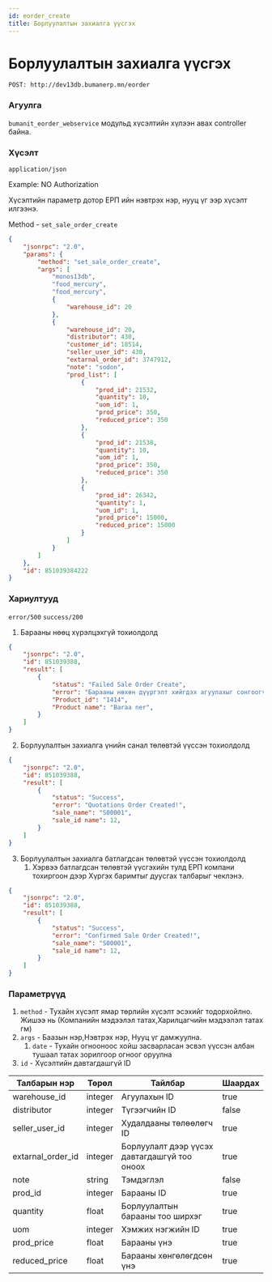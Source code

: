 ```yaml
---
id: eorder_create
title: Борлуулалтын захиалга үүсгэх
---
```

# Борлуулалтын захиалга үүсгэх

`POST: http://dev13db.bumanerp.mn/eorder` 

### Агуулга

`bumanit_eorder_webservice` модульд хүсэлтийн хүлээн авах controller байна.

### Хүсэлт
`application/json`

Example: NO Authorization

Хүсэлтийн параметр дотор ЕРП ийн нэвтрэх нэр, нууц үг ээр хүсэлт илгээнэ.

Method - `set_sale_order_create`

```json
{
	"jsonrpc": "2.0",
	"params": {
		"method": "set_sale_order_create",
		"args": [
			"monos13db",
			"food_mercury",
			"food_mercury",
			{
				"warehouse_id": 20
			},
			{
				"warehouse_id": 20,
				"distributor": 430,
				"customer_id": 18514,
				"seller_user_id": 430,
				"extarnal_order_id": 3747912,
				"note": "sodon",
				"prod_list": [
					{
						"prod_id": 21532,
						"quantity": 10,
						"uom_id": 1,
						"prod_price": 350,
						"reduced_price": 350
					},
					{
						"prod_id": 21538,
						"quantity": 10,
						"uom_id": 1,
						"prod_price": 350,
						"reduced_price": 350
					},
					{
						"prod_id": 26342,
						"quantity": 1,
						"uom_id": 1,
						"prod_price": 15000,
						"reduced_price": 15000
					}
				]
			}
		]
	},
	"id": 851039384222
}​
```


### Хариултууд

`error/500`
`success/200`

1. Барааны нөөц хүрэлцэхгүй тохиолдолд
```json
{
	"jsonrpc": "2.0",
	"id": 851039388,
	"result": [
		{
			"status": "Failed Sale Order Create",
			"error": "Барааны нөхөн дүүргэлт хийгдэх агуулахыг сонгоогүй байна! : ",
			"Product_id": "1414",
			"Product name": "Baraa ner",
		}
	]
}
```
2. Борлуулалтын захиалга үнийн санал төлөвтэй үүссэн тохиолдолд

```json
{
	"jsonrpc": "2.0",
	"id": 851039388,
	"result": [
		{
			"status": "Success",
			"error": "Quotations Order Created!",
			"sale_name": "S00001",
			"sale_id name": 12,
		}
	]
}
```

3. Борлуулалтын захиалга батлагдсан төлөвтэй үүссэн тохиолдолд
   1. Хэрвээ батлагдсан төлөвтэй үүсгэхийн тулд ЕРП компани тохиргоон дээр Хүргэх баримтыг дуусгах талбарыг чеклэнэ.

```json
{
	"jsonrpc": "2.0",
	"id": 851039388,
	"result": [
		{
			"status": "Success",
			"error": "Confirmed Sale Order Created!",
			"sale_name": "S00001",
			"sale_id name": 12,
		}
	]
}
```
### Параметрүүд
  1.  `method` - Тухайн хүсэлт ямар төрлийн хүсэлт эсэхийг тодорхойлно. Жишээ нь (Компанийн мэдээлэл татах,Харилцагчийн мэдээлэл татах гм)
  2.  `args` - Баазын нэр,Нэвтрэх нэр, Нууц үг дамжуулна.
      1.  `date` - Тухайн огнооноос хойш засварласан эсвэл үүссэн албан тушаал татах зорилгоор огноог оруулна
  3.  `id` - Хүсэлтийн давтагдашгүй ID


 <Tabs>
              <TabItem  default>
                <table>
                  <thead>
                    <tr>
                      <th>Талбарын нэр</th>
                      <th>Төрөл</th>
                      <th>Тайлбар</th>
                      <th>Шаардах</th>
                    </tr>
                  </thead>
                  <tbody>
                    <tr>
                      <td>warehouse_id</td>
                      <td>integer</td>
                      <td>Агуулахын ID</td>
                      <td>true</td>
                    </tr>
                      <tr>
                      <td>distributor</td>
                      <td>integer</td>
                      <td>Түгээгчийн ID</td>
                      <td>false</td>
                    </tr>
                    <tr>
                      <td>seller_user_id</td>
                      <td>integer</td>
                      <td>Худалдааны төлөөлөгч ID</td>
                      <td>true</td>
                    </tr>
                    <tr>
                      <td>extarnal_order_id</td>
                      <td>integer</td>
                      <td>Борлуулалт дээр үүсэх давтагдашгүй тоо оноох</td>
                      <td>true</td>
                    </tr>
                    <tr>
                      <td>note</td>
                      <td>string</td>
                      <td>Тэмдэглэл</td>
                      <td>false</td>
                    </tr>
					<tr>
                      <td>prod_id</td>
                      <td>integer</td>
                      <td>Барааны ID</td>
                      <td>true</td>
                    </tr>
                    <tr>
                      <td>quantity</td>
                      <td>float</td>
                      <td>Борлуулалтын барааны тоо ширхэг</td>
                      <td>true</td>
                    </tr>
					<tr>
                      <td>uom</td>
                      <td>integer</td>
                      <td>Хэмжих нэгжийн ID</td>
                      <td>true</td>
                    </tr>
					<tr>
                      <td>prod_price</td>
                      <td>float</td>
                      <td>Барааны үнэ</td>
                      <td>true</td>
                    </tr>
					<tr>
                      <td>reduced_price</td>
                      <td>float</td>
                      <td>Барааны хөнгөлөгдсөн үнэ</td>
                      <td>true</td>
                    </tr>
                  </tbody>
                </table>
              </TabItem>
</Tabs>